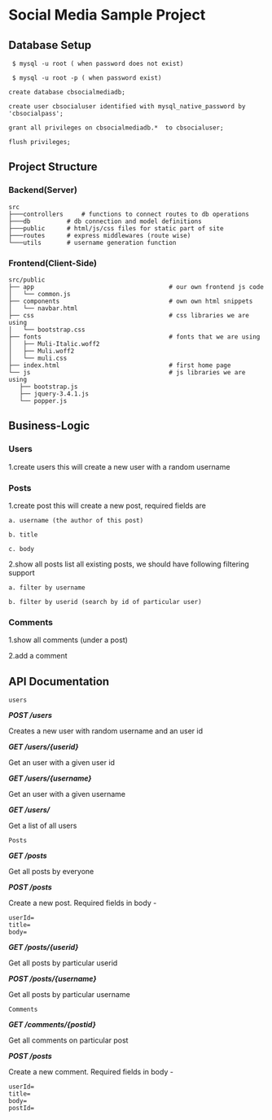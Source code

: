 # Social Media Sample Project

## Database Setup

``` shell
 $ mysql -u root ( when password does not exist) 
 ``` 
``` shell
 $ mysql -u root -p ( when password exist) 
 ```

 ```mysql
create database cbsocialmediadb;

create user cbsocialuser identified with mysql_native_password by 'cbsocialpass';

grant all privileges on cbsocialmediadb.*  to cbsocialuser;

flush privileges;
 ```

 ## Project Structure

 ### Backend(Server)

 ```backend
 src
├───controllers		# functions to connect routes to db operations
├───db			# db connection and model definitions
├───public		# html/js/css files for static part of site
├───routes		# express middlewares (route wise)				
└───utils		# username generation function
 ```

 
 ### Frontend(Client-Side)

 ```backend
 src/public
├── app                                     # our own frontend js code
│   └── common.js
├── components                              # own own html snippets
│   └── navbar.html
├── css                                     # css libraries we are using
│   └── bootstrap.css
├── fonts                                   # fonts that we are using
│   ├── Muli-Italic.woff2
│   ├── Muli.woff2
│   └── muli.css
├── index.html                              # first home page
└── js                                      # js libraries we are using
    ├── bootstrap.js
    ├── jquery-3.4.1.js
    └── popper.js
 ```

 ## Business-Logic

 ### Users
 1.create users this will create a new user with a random username
### Posts
1.create post this will create a new post, required fields are

    a. username (the author of this post)

    b. title

    c. body

2.show all posts list all existing posts, we should have following filtering support

    a. filter by username

    b. filter by userid (search by id of particular user)
 ### Comments
1.show all comments (under a post)

2.add a comment

## API Documentation

```
users
```

***POST /users***

Creates a new user with random username and an user id

***GET /users/{userid}***

Get an user with a given user id

***GET /users/{username}***

Get an user with a given username

***GET /users/***

Get a list of all users

```
Posts
```

***GET /posts***

Get all posts by everyone

***POST /posts***

Create a new post. Required fields in body -
```req
userId=
title=
body=
```
***GET /posts/{userid}***

Get all posts by particular userid

***POST /posts/{username}***

Get all posts by particular username

``Comments
``

***GET /comments/{postid}***

Get all comments on particular post

***POST /posts***

Create a new comment. Required fields in body -
```req
userId=
title=
body=
postId=
```
